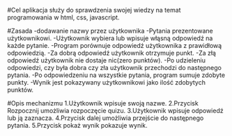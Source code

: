 #Cel
aplikacja służy do sprawdzenia swojej wiedzy na temat programowania w html, css, javascript.

#Zasada
-dodawanie nazwy przez użytkownika
-Pytania prezentowane użytkownikowi.
-Użytkownik wybiera lub wpisuje włąsną odpowiedź na każde pytanie.
-Program porównuje odpowiedź użytkownika z prawidłową odpowiedzią.
-Za dobrą odpowiedź użytkownik otrzymuje punkt.
-Za złą odpowiedź użytkownik nie dostaje nic(zero punktów).
-Po udzieleniu odpowiedzi, czy była dobra czy zła użytkownik przechodzi do następnego pytania.
-Po odpowiedzeniu na wszystkie pytania, program sumuje zdobyte punkty.
-Wynik jest pokazywany użytkownikowi jako ilość zdobytych punktów.

#Opis mechanizmu
1.Użytkownik wpisuje swoją nazwe.
2.Przycisk Rozpocznij umożliwia rozpoczęcie quizu.
3.Użytkownik wpisuje odpowiedź lub ją zaznacza.
4.Przycisk dalej umożliwia przejście do następnego pytania.
5.Przycisk pokaż wynik pokazuje wynik.
